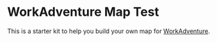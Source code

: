 # WorkAdventure Map Test

This is a starter kit to help you build your own map for [WorkAdventure](https://workadventu.re).
